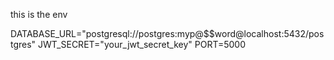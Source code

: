 this is the env

DATABASE_URL="postgresql://postgres:myp@$$word@localhost:5432/postgres"
JWT_SECRET="your_jwt_secret_key"
PORT=5000
